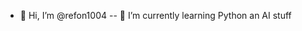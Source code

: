 - 👋 Hi, I’m @refon1004
-- 🌱 I’m currently learning Python an AI stuff

<!---
refon1004/refon1004 is a ✨ special ✨ repository because its `README.md` (this file) appears on your GitHub profile.
You can click the Preview link to take a look at your changes.
--->
